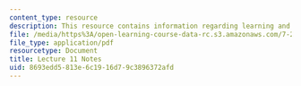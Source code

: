 ```yaml
---
content_type: resource
description: This resource contains information regarding learning and memory I.
file: /media/https%3A/open-learning-course-data-rc.s3.amazonaws.com/7-29j-cellular-neurobiology-spring-2012/8693edd5813e6c1916d79c3896372afd_MIT7_29JS12_lecture11.pdf
file_type: application/pdf
resourcetype: Document
title: Lecture 11 Notes
uid: 8693edd5-813e-6c19-16d7-9c3896372afd
---
```

